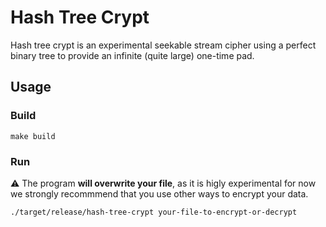 Hash Tree Crypt
===========================

Hash tree crypt is an experimental seekable stream cipher using a perfect binary tree to provide an infinite (quite large) one-time pad.

## Usage

### Build
```
make build
```

### Run

⚠️ The program **will overwrite your file**, as it is higly experimental for now we strongly recommmend that you use other ways to encrypt your data.

```
./target/release/hash-tree-crypt your-file-to-encrypt-or-decrypt
```
